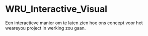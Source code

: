 # WRU_Interactive_Visual
Een interactieve manier om te laten zien hoe ons concept voor het weareyou project in werking zou gaan. 
